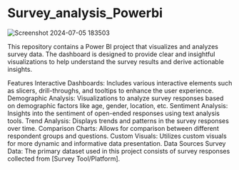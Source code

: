 # Survey_analysis_Powerbi
![Screenshot 2024-07-05 183503](https://github.com/JayKumarPal0108/Survey_analysis_Powerbi/assets/127579215/0bed263d-d497-4a95-83a8-c8243bea5080)


This repository contains a Power BI project that visualizes and analyzes survey data. The dashboard is designed to provide clear and insightful visualizations to help understand the survey results and derive actionable insights.

Features
Interactive Dashboards: Includes various interactive elements such as slicers, drill-throughs, and tooltips to enhance the user experience.
Demographic Analysis: Visualizations to analyze survey responses based on demographic factors like age, gender, location, etc.
Sentiment Analysis: Insights into the sentiment of open-ended responses using text analysis tools.
Trend Analysis: Displays trends and patterns in the survey responses over time.
Comparison Charts: Allows for comparison between different respondent groups and questions.
Custom Visuals: Utilizes custom visuals for more dynamic and informative data presentation.
Data Sources
Survey Data: The primary dataset used in this project consists of survey responses collected from [Survey Tool/Platform].
